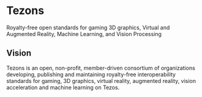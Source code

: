 # Tezons
Royalty-free open standards for gaming 3D graphics, Virtual and Augmented Reality, Machine Learning, and Vision Processing

## Vision
Tezons is an open, non-profit, member-driven consortium of organizations developing, publishing and maintaining royalty-free interoperability standards for gaming, 3D graphics, virtual reality, augmented reality, vision acceleration and machine learning on Tezos.



